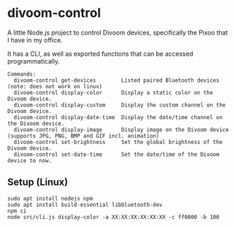 # divoom-control

A little Node.js project to control Divoom devices, specifically the Pixoo that I have in my office.

It has a CLI, as well as exported functions that can be accessed programmatically.

```text
Commands:
  divoom-control get-devices        Listed paired Bluetooth devices (note: does not work on linux)
  divoom-control display-color      Display a static color on the Divoom device.
  divoom-control display-custom     Display the custom channel on the Divoom device.
  divoom-control display-date-time  Display the date/time channel on the Divoom device.
  divoom-control display-image      Display image on the Divoom device (supports JPG, PNG, BMP and GIF incl. animation)
  divoom-control set-brightness     Set the global brightness of the Divoom device.
  divoom-control set-date-time      Set the date/time of the Divoom device to now.
```

## Setup (Linux)

    sudo apt install nodejs npm
    sudo apt install build-essential libbluetooth-dev
    npm ci
    node src/cli.js display-color -a XX:XX:XX:XX:XX:XX -c ff0000 -b 100
